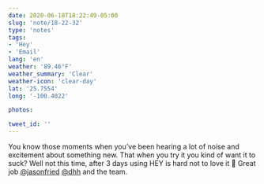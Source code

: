 ```yaml
---
date: 2020-06-18T18:22:49-05:00
slug: 'note/18-22-32'
type: 'notes'
tags:
- 'Hey'
- 'Email'
lang: 'en'
weather: '89.46°F'
weather_summary: 'Clear'
weather-icon: 'clear-day'
lat: '25.7554'
long: '-100.4022'

photos:

tweet_id: ''
---
```

You know those moments when you’ve been hearing a lot of noise and excitement about something new. That when you try it you kind of want it to suck? Well not this time, after 3 days using HEY is hard not to love it 🤩 
Great job [@jasonfried](https://twitter.com/@jasonfried) [@dhh](https://twitter.com/@dhh) and the team.  